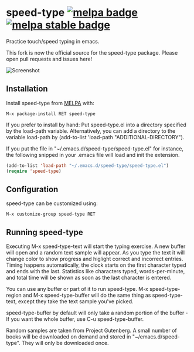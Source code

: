 # speed-type [![melpa badge][melpa-badge]][melpa-link] [![melpa stable badge][melpa-stable-badge]][melpa-stable-link]

Practice touch/speed typing in emacs.

This fork is now the official source for the speed-type package.
Please open pull requests and issues here!

![Screenshot](https://raw.github.com/parkouss/speed-type/master/speed-type-screen-shot.png)

## Installation

Install speed-type from [MELPA](melpa.org) with:

```
M-x package-install RET speed-type
```

If you prefer to install by hand: Put speed-type.el into a directory specified
by the load-path variable. Alternatively, you can add a directory to the
variable load-path by (add-to-list 'load-path "ADDITIONAL-DIRECTORY").

If you put the file in "~/.emacs.d/speed-type/speed-type.el" for instance, the
following snipped in your .emacs file will load and init the extension.

```lisp
(add-to-list 'load-path "~/.emacs.d/speed-type/speed-type.el")
(require 'speed-type)
```

## Configuration

speed-type can be customized using:

```
M-x customize-group speed-type RET
```

## Running speed-type

Executing M-x speed-type-text will start the typing exercise. A new buffer will
open and a random text sample will appear. As you type the text it will change
color to show progress and higlight correct and incorrect entries. Timing
happens automatically, the clock starts on the first character typed and ends
with the last. Statistics like characters typed, words-per-minute, and total
time will be shown as soon as the last character is entered.

You can use any buffer or part of it to run speed-type. M-x speed-type-region
and M-x speed-type-buffer will do the same thing as speed-type-text, except they
take the text sample you've picked.

speed-type-buffer by default will only take a random portion of the buffer - If
you want the whole buffer, use C-u speed-type-buffer.

Random samples are taken from Project Gutenberg. A small number of books will be
downloaded on demand and stored in "~/emacs.d/speed-type". They will only be
downloaded once.


[melpa-link]: https://melpa.org/#/speed-type
[melpa-stable-link]: https://stable.melpa.org/#/speed-type
[melpa-badge]: https://melpa.org/packages/speed-type-badge.svg
[melpa-stable-badge]: https://stable.melpa.org/packages/speed-type-badge.svg
